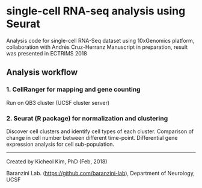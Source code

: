 # single-cell RNA-seq analysis using Seurat

Analysis code for single-cell RNA-Seq dataset using 10xGenomics platform, collaboration with Andrés Cruz-Herranz
Manuscript in preparation, result was presented in ECTRIMS 2018

## Analysis workflow
### 1. CellRanger for mapping and gene counting
Run on QB3 cluster (UCSF cluster server)

### 2. Seurat (R package) for normalization and clustering
Discover cell clusters and identify cell types of each cluster.
Comparison of change in cell number between different time-point.
Differential gene expression analysis for cell sub-population.

-----
Created by Kicheol Kim, PhD (Feb, 2018)

Baranzini Lab. (https://github.com/baranzini-lab), Department of Neurology, UCSF
